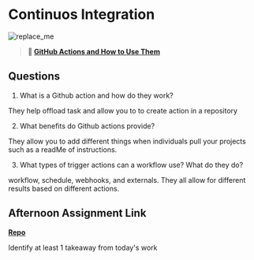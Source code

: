 # Continuos Integration

![replace_me](https://codeworks.blob.core.windows.net/public/assets/img/illustrations/placeholder.svg)

> **📖 [GitHub Actions and How to Use Them](https://codeworksacademy.com/fs-student-guide/resources/wk8-9/05-Github-Actions)**

## Questions

1. What is a Github action and how do they work?

They help offload task and allow you to to create action in a repository

2. What benefits do Github actions provide?

They allow you to add different things when individuals pull your projects such as a readMe of instructions.

3. What types of trigger actions can a workflow use? What do they do?

workflow, schedule, webhooks, and externals. They all allow for different results based on different actions.

## Afternoon Assignment Link

**[Repo](https://github.com/garrett-adamss/<ASSIGNMENT_REPO>)**

Identify at least 1 takeaway from today's work
